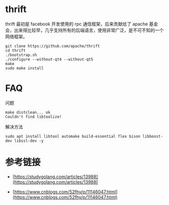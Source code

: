 # thrift

thrift 最初是 facebook 开发使用的 rpc 通信框架，后来贡献给了 apache 基金会，出来得比较早，几乎支持所有的后端语言，使用非常广泛，是不可不知的一个网络框架。



```
git clone https://github.com/apache/thrift
cd thrift
./bootstrap.sh
./configure --without-qt4 --without-qt5
make
sudo make install
```

# FAQ

问题
```
make distclean... ok
Couldn't find libtoolize!
```

解决方法
```
sudo apt install libtool automake build-essential flex bison libboost-dev libssl-dev -y
```

# 参考链接

- [https://studygolang.com/articles/13988](https://studygolang.com/articles/13988)

- [https://www.cnblogs.com/52fhy/p/11146047.html](https://www.cnblogs.com/52fhy/p/11146047.html)
